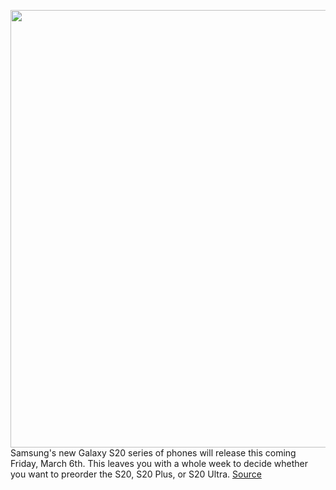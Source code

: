 <img src='https://cdn.vox-cdn.com/thumbor/fZB9G-w_tXiNIqKxtWIUmDBgoWI=/0x0:2040x1360/1200x800/filters:focal(857x517:1183x843)/cdn.vox-cdn.com/uploads/chorus_image/image/66409070/vpavic_200206_3899_still_0004.0.jpg' width='700px' /><br/>
Samsung's new Galaxy S20 series of phones will release this coming Friday, March 6th. This leaves you with a whole week to decide whether you want to preorder the S20, S20 Plus, or S20 Ultra.
<a href='https://www.theverge.com/good-deals/2020/2/29/21158013/samsung-galaxy-s20-preorder-deal-gift-card-trade-in-google-nest-hub'> Source <a/>
